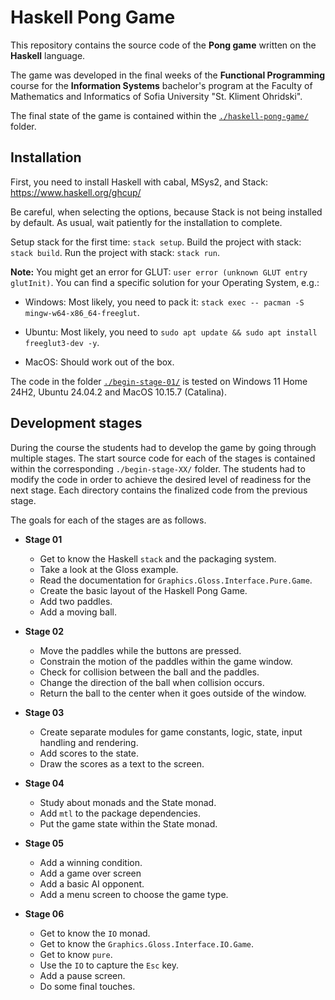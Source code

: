 # Haskell Pong Game

This repository contains the source code of the **Pong game** written on the **Haskell** language.

The game was developed in the final weeks of the **Functional Programming** course for the **Information Systems** bachelor's program at the Faculty of Mathematics and Informatics of Sofia University "St. Kliment Ohridski".

The final state of the game is contained within the [`./haskell-pong-game/`](./haskell-pong-game/) folder.

## Installation

First, you need to install Haskell with cabal, MSys2, and Stack: https://www.haskell.org/ghcup/

Be careful, when selecting the options, because Stack is not being installed by default. As usual, wait patiently for the installation to complete.

Setup stack for the first time: `stack setup`. Build the project with stack: `stack build`. Run the project with stack: `stack run`.

**Note:** You might get an error for GLUT: `user error (unknown GLUT entry glutInit)`. You can find a specific solution for your Operating System, e.g.:

- Windows: Most likely, you need to pack it: `stack exec -- pacman -S mingw-w64-x86_64-freeglut`.

- Ubuntu: Most likely, you need to `sudo apt update && sudo apt install freeglut3-dev -y`.

- MacOS: Should work out of the box.

The code in the folder [`./begin-stage-01/`](./begin-stage-01/) is tested on Windows 11 Home 24H2, Ubuntu 24.04.2 and MacOS 10.15.7 (Catalina).

## Development stages

During the course the students had to develop the game by going through multiple stages. The start source code for each of the stages is contained within the corresponding `./begin-stage-XX/` folder. The students had to modify the code in order to achieve the desired level of readiness for the next stage. Each directory contains the finalized code from the previous stage.

The goals for each of the stages are as follows.

- **Stage 01**

  - Get to know the Haskell `stack` and the packaging system.
  - Take a look at the Gloss example.
  - Read the documentation for `Graphics.Gloss.Interface.Pure.Game`.
  - Create the basic layout of the Haskell Pong Game.
  - Add two paddles.
  - Add a moving ball.

- **Stage 02**

  - Move the paddles while the buttons are pressed.
  - Constrain the motion of the paddles within the game window.
  - Check for collision between the ball and the paddles.
  - Change the direction of the ball when collision occurs.
  - Return the ball to the center when it goes outside of the window.

- **Stage 03**

  - Create separate modules for game constants, logic, state, input handling and rendering.
  - Add scores to the state.
  - Draw the scores as a text to the screen.

- **Stage 04**

  - Study about monads and the State monad.
  - Add `mtl` to the package dependencies.
  - Put the game state within the State monad.

- **Stage 05**

  - Add a winning condition.
  - Add a game over screen
  - Add a basic AI opponent.
  - Add a menu screen to choose the game type.

- **Stage 06**

  - Get to know the `IO` monad.
  - Get to know the `Graphics.Gloss.Interface.IO.Game`.
  - Get to know `pure`.
  - Use the `IO` to capture the `Esc` key.
  - Add a pause screen.
  - Do some final touches.
